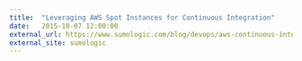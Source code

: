 ```yaml
---
title:  "Leveraging AWS Spot Instances for Continuous Integration"
date:   2015-10-07 12:00:00
external_url: https://www.sumologic.com/blog/devops/aws-continuous-integration/
external_site: sumologic
---
```

